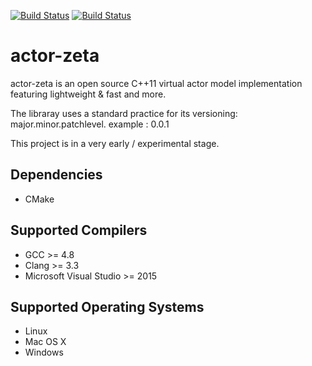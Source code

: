 [![Build Status](https://travis-ci.org/smart-cloud/actor-zeta.svg?branch=master)](https://travis-ci.org/smart-cloud/actor-zeta)
[![Build Status](https://travis-ci.org/jinntechio/actor-zeta.svg?branch=master)](https://travis-ci.org/jinntechio/actor-zeta)

actor-zeta
========================

actor-zeta is an open source C++11  virtual actor model implementation featuring lightweight & fast and more.

The libraray uses a standard practice for its versioning: major.minor.patchlevel. example : 0.0.1

This project is in a very early / experimental stage.

## Dependencies

* CMake

## Supported Compilers

* GCC >= 4.8
* Clang >= 3.3
* Microsoft Visual Studio >= 2015

## Supported Operating Systems

* Linux
* Mac OS X
* Windows
